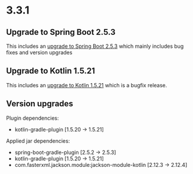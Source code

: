 # 3.3.1

## Upgrade to Spring Boot 2.5.3

This includes an [upgrade to Spring Boot 2.5.3](https://github.com/spring-projects/spring-boot/releases/tag/v2.5.3) which mainly includes bug fixes and version upgrades

## Upgrade to Kotlin 1.5.21

This includes an [upgrade to Kotlin 1.5.21](https://github.com/JetBrains/kotlin/releases/tag/v1.5.21/) which is a bugfix release.

## Version upgrades

Plugin dependencies:
- kotlin-gradle-plugin [1.5.20 -> 1.5.21]

Applied jar dependencies:
- spring-boot-gradle-plugin [2.5.2 -> 2.5.3]
- kotlin-gradle-plugin [1.5.20 -> 1.5.21]
- com.fasterxml.jackson.module:jackson-module-kotlin [2.12.3 -> 2.12.4]
